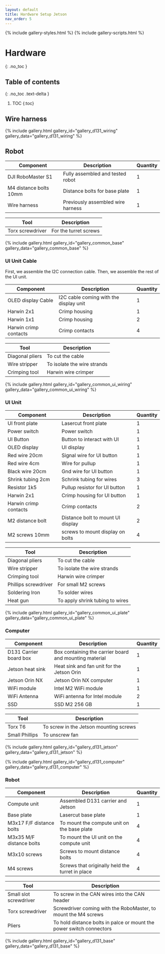 ```yaml
---
layout: default
title: Hardware Setup Jetson
nav_order: 5
---
```


{% include gallery-styles.html %}
{% include gallery-scripts.html %}

# Hardware
{: .no_toc }

## Table of contents
{: .no_toc .text-delta }

1. TOC
{:toc}

## Wire harness

{% include gallery.html gallery_id="gallery_d131_wiring" gallery_data="gallery_d131_wiring" %}

## Robot

| Component              | Description                       | Quantity |
|------------------------|-----------------------------------|----------|
| DJI RoboMaster S1      | Fully assembled and tested robot  | 1        |
| M4 distance bolts 10mm | Distance bolts for base plate     | 1        |
| Wire harness           | Previously assembled wire harness | 1        |

| Tool             | Description           |
|------------------|-----------------------|
| Torx screwdriver | For the turret screws |

{% include gallery.html gallery_id="gallery_common_base" gallery_data="gallery_common_base" %}

### UI Unit Cable

First, we assemble the I2C connection cable. Then, we assemble the rest of the UI unit.

| Component             | Description                            | Quantity |
|-----------------------|----------------------------------------|----------|
| OLED display Cable    | I2C cable coming with the display unit | 1        |
| Harwin 2x1            | Crimp housing                          | 1        |
| Harwin 1x1            | Crimp housing                          | 2        |
| Harwin crimp contacts | Crimp contacts                         | 4        |

| Tool                 | Description                       |
|----------------------|-----------------------------------|
| Diagonal pliers      | To cut the cable                  |
| Wire stripper        | To isolate the wire strands       |
| Crimping tool        | Harwin wire crimper               |

{% include gallery.html gallery_id="gallery_common_ui_wiring" gallery_data="gallery_common_ui_wiring" %}

### UI Unit

| Component             | Description                       | Quantity |
|-----------------------|-----------------------------------|----------|
| UI front plate        | Lasercut front plate              | 1        |
| Power switch          | Power switch                      | 1        |
| UI Button             | Button to interact with UI        | 1        |
| OLED display          | UI display                        | 1        |
| Red wire 20cm         | Signal wire for UI button         | 1        |
| Red wire 4cm          | Wire for pullup                   | 1        |
| Black wire 20cm       | Gnd wire for UI button            | 1        |
| Shrink tubing 2cm     | Schrink tubing for wires          | 3        |
| Resistor 1k5          | Pullup resistor for UI button     | 1        |
| Harwin 2x1            | Crimp housing for UI button       | 1        |
| Harwin crimp contacts | Crimp contacts                    | 2        |
| M2 distance bolt      | Distance bolt to mount UI display | 2        |
| M2 screws 10mm        | screws to mount display on bolts  | 4        |

| Tool                 | Description                       |
|----------------------|-----------------------------------|
| Diagonal pliers      | To cut the cable                  |
| Wire stripper        | To isolate the wire strands       |
| Crimping tool        | Harwin wire crimper               |
| Phillips screwdriver | For small M2 screws               |
| Soldering Iron       | To solder wires                   |
| Heat gun             | To apply shrink tubing to wires   |

{% include gallery.html gallery_id="gallery_common_ui_plate" gallery_data="gallery_common_ui_plate" %}

### Computer

| Component              | Description                                            | Quantity |
|------------------------|--------------------------------------------------------|----------|
| D131 Carrier board box | Box containing the carrier board and mounting material | 1        |
| Jetson heat sink       | Heat sink and fan unit for the Jetson Orin             | 1        |
| Jetson Orin NX         | Jetson Orin NX computer                                | 1        |
| WiFi module            | Intel M2 WiFi module                                   | 1        |
| WiFi Antenna           | WiFi antenna for Intel module                          | 2        |
| SSD                    | SSD M2 256 GB                                          | 1        |

| Tool           | Description                            |
|----------------|----------------------------------------|
| Torx T6        | To screw in the Jetson mounting screws |
| Small Phillips | To unscrew fan                         |

{% include gallery.html gallery_id="gallery_d131_jetson" gallery_data="gallery_d131_jetson" %}

{% include gallery.html gallery_id="gallery_d131_computer" gallery_data="gallery_d131_computer" %}

### Robot

| Component                | Description                                     | Quantity |
|--------------------------|-------------------------------------------------|----------|
| Compute unit             | Assembled D131 carrier and Jetson               | 1        |
| Base plate               | Lasercut base plate                             | 1        |
| M3x17 F/F distance bolts | To mount the compute unit on the base plate     | 4        |
| M3x35 M/F distance bolts | To mount the UI unit on the compute unit        | 4        |
| M3x10 screws             | Screws to mount distance bolts                  | 4        |
| M4 screws                | Screws that originally held the turret in place | 4        |

| Tool                   | Description                                                          |
|------------------------|----------------------------------------------------------------------|
| Small slot screwdriver | To screw in the CAN wires into the CAN header                        |
| Torx screwdriver       | Screwdriver coming with the RoboMaster, to mount the M4 screws       |
| Pliers                 | To hold distance bolts in palce or mount the power switch connectors |

{% include gallery.html gallery_id="gallery_d131_base" gallery_data="gallery_d131_base" %}
